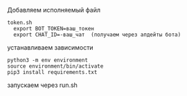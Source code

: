 Добавляем исполняемый файл

```
token.sh
  export BOT_TOKEN=ваш_токен
  export CHAT_ID=-ваш_чат  (получаем через апдейты бота)
```

устанавливаем зависимости
```
python3 -m env environment
source environment/bin/activate
pip3 install requirements.txt
```

запускаем через run.sh
